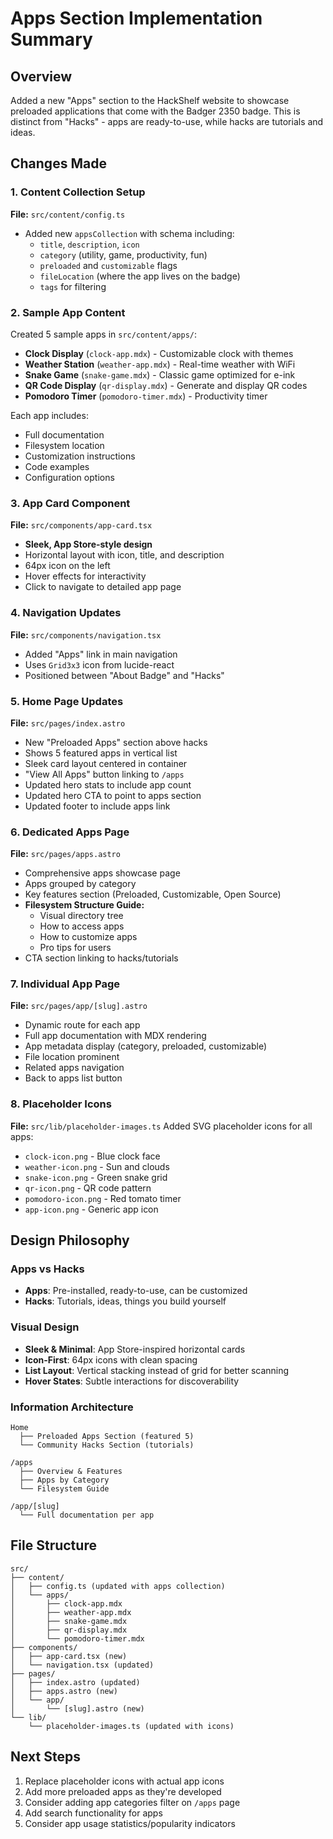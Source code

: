# Apps Section Implementation Summary

## Overview
Added a new "Apps" section to the HackShelf website to showcase preloaded applications that come with the Badger 2350 badge. This is distinct from "Hacks" - apps are ready-to-use, while hacks are tutorials and ideas.

## Changes Made

### 1. Content Collection Setup
**File:** `src/content/config.ts`
- Added new `appsCollection` with schema including:
  - `title`, `description`, `icon`
  - `category` (utility, game, productivity, fun)
  - `preloaded` and `customizable` flags
  - `fileLocation` (where the app lives on the badge)
  - `tags` for filtering

### 2. Sample App Content
Created 5 sample apps in `src/content/apps/`:
- **Clock Display** (`clock-app.mdx`) - Customizable clock with themes
- **Weather Station** (`weather-app.mdx`) - Real-time weather with WiFi
- **Snake Game** (`snake-game.mdx`) - Classic game optimized for e-ink
- **QR Code Display** (`qr-display.mdx`) - Generate and display QR codes
- **Pomodoro Timer** (`pomodoro-timer.mdx`) - Productivity timer

Each app includes:
- Full documentation
- Filesystem location
- Customization instructions
- Code examples
- Configuration options

### 3. App Card Component
**File:** `src/components/app-card.tsx`
- **Sleek, App Store-style design**
- Horizontal layout with icon, title, and description
- 64px icon on the left
- Hover effects for interactivity
- Click to navigate to detailed app page

### 4. Navigation Updates
**File:** `src/components/navigation.tsx`
- Added "Apps" link in main navigation
- Uses `Grid3x3` icon from lucide-react
- Positioned between "About Badge" and "Hacks"

### 5. Home Page Updates
**File:** `src/pages/index.astro`
- New "Preloaded Apps" section above hacks
- Shows 5 featured apps in vertical list
- Sleek card layout centered in container
- "View All Apps" button linking to `/apps`
- Updated hero stats to include app count
- Updated hero CTA to point to apps section
- Updated footer to include apps link

### 6. Dedicated Apps Page
**File:** `src/pages/apps.astro`
- Comprehensive apps showcase page
- Apps grouped by category
- Key features section (Preloaded, Customizable, Open Source)
- **Filesystem Structure Guide:**
  - Visual directory tree
  - How to access apps
  - How to customize apps
  - Pro tips for users
- CTA section linking to hacks/tutorials

### 7. Individual App Page
**File:** `src/pages/app/[slug].astro`
- Dynamic route for each app
- Full app documentation with MDX rendering
- App metadata display (category, preloaded, customizable)
- File location prominent
- Related apps navigation
- Back to apps list button

### 8. Placeholder Icons
**File:** `src/lib/placeholder-images.ts`
Added SVG placeholder icons for all apps:
- `clock-icon.png` - Blue clock face
- `weather-icon.png` - Sun and clouds
- `snake-icon.png` - Green snake grid
- `qr-icon.png` - QR code pattern
- `pomodoro-icon.png` - Red tomato timer
- `app-icon.png` - Generic app icon

## Design Philosophy

### Apps vs Hacks
- **Apps**: Pre-installed, ready-to-use, can be customized
- **Hacks**: Tutorials, ideas, things you build yourself

### Visual Design
- **Sleek & Minimal**: App Store-inspired horizontal cards
- **Icon-First**: 64px icons with clean spacing
- **List Layout**: Vertical stacking instead of grid for better scanning
- **Hover States**: Subtle interactions for discoverability

### Information Architecture
```
Home
  ├── Preloaded Apps Section (featured 5)
  └── Community Hacks Section (tutorials)

/apps
  ├── Overview & Features
  ├── Apps by Category
  └── Filesystem Guide

/app/[slug]
  └── Full documentation per app
```

## File Structure
```
src/
├── content/
│   ├── config.ts (updated with apps collection)
│   └── apps/
│       ├── clock-app.mdx
│       ├── weather-app.mdx
│       ├── snake-game.mdx
│       ├── qr-display.mdx
│       └── pomodoro-timer.mdx
├── components/
│   ├── app-card.tsx (new)
│   └── navigation.tsx (updated)
├── pages/
│   ├── index.astro (updated)
│   ├── apps.astro (new)
│   └── app/
│       └── [slug].astro (new)
└── lib/
    └── placeholder-images.ts (updated with icons)
```

## Next Steps
1. Replace placeholder icons with actual app icons
2. Add more preloaded apps as they're developed
3. Consider adding app categories filter on `/apps` page
4. Add search functionality for apps
5. Consider app usage statistics/popularity indicators
